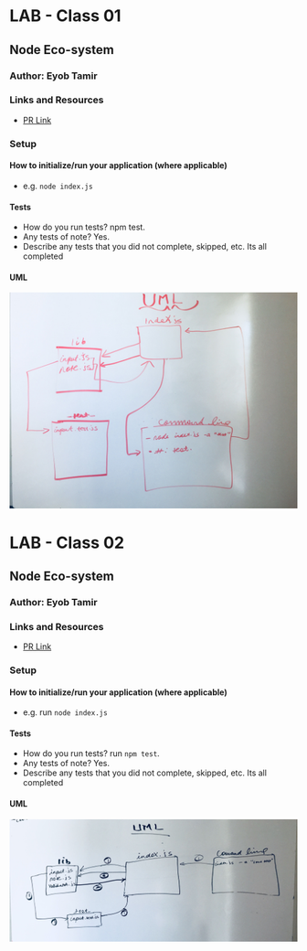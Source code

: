 
# LAB - Class 01

## Node Eco-system

### Author: Eyob Tamir

### Links and Resources

- [PR Link](https://github.com/eyobtamir-401n16/notes/tree/daythree)


### Setup


#### How to initialize/run your application (where applicable)

- e.g. `node index.js`



#### Tests

- How do you run tests?     npm test.
- Any tests of note?  Yes.
- Describe any tests that you did not complete, skipped, etc. Its all completed

#### UML

![UML](./asset/image/uml.jpg)


# LAB - Class 02

## Node Eco-system

### Author: Eyob Tamir

### Links and Resources

- [PR Link](https://github.com/eyobtamir-401n16/notes/pull/3)


### Setup


#### How to initialize/run your application (where applicable)

- e.g. run `node index.js`



#### Tests

- How do you run tests?   run   `npm test`.
- Any tests of note?  Yes.
- Describe any tests that you did not complete, skipped, etc. Its all completed

#### UML

![UML](./asset/image/uml2.jpg)